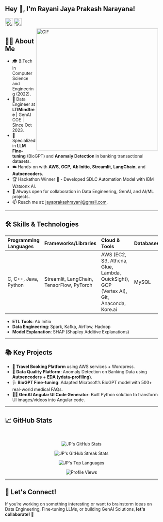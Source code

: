<h2 title="hehehe"> Hey 👋, I'm Rayani Jaya Prakash Narayana!</h2>

<a href="https://www.linkedin.com/in/jaya-prakash-narayana-rayani-43361517b/">
  <img align="left" alt="JP's LinkedIn" width="26px" src="https://img.icons8.com/color/48/000000/linkedin.png" />
</a>
<a href="https://www.instagram.com/jaya_prakash_narayana_jp/">
  <img align="left" alt="JP's Instagram" width="26px" src="https://img.icons8.com/fluent/48/000000/instagram-new.png" />
</a>

<br/>
<br/>

<img align="right" alt="GIF" src="https://raw.githubusercontent.com/abhisheknaiidu/abhisheknaiidu/master/code.gif" width="400" />

## 🙋‍♂️ About Me
- 🎓 B.Tech in Computer Science and Engineering (2022).
- 💼 Data Engineer at **LTIMindtree** | GenAI COE | Since Oct 2023.
- 🔬 Specialized in **LLM Fine-tuning** (BioGPT) and **Anomaly Detection** in banking transactional datasets.
- ☁️ Hands-on with **AWS**, **GCP**, **Ab Initio**, **Streamlit**, **LangChain**, and **Autoencoders**.
- 🏆 Hackathon Winner 🏅 - Developed SDLC Automation Model with IBM Watsonx AI.
- 💬 Always open for collaboration in Data Engineering, GenAI, and AI/ML projects.
- 📫 Reach me at: [jayaprakashrayani@gmail.com](mailto:jayaprakashrayani@gmail.com).

---

## 🛠️ Skills & Technologies

| **Programming Languages** | **Frameworks/Libraries** | **Cloud & Tools** | **Databases** |
|:---------------------------|:-------------------------|:-----------------|:-------------|
| C, C++, Java, Python        | Streamlit, LangChain, TensorFlow, PyTorch | AWS (EC2, S3, Athena, Glue, Lambda, QuickSight), GCP (Vertex AI), Git, Anaconda, Kore.ai | MySQL |

- **ETL Tools**: Ab Initio
- **Data Engineering**: Spark, Kafka, Airflow, Hadoop
- **Model Explanation**: SHAP (Shapley Additive Explanations)

---

## 📚 Key Projects

- 🛫 **Travel Booking Platform** using AWS services + Wordpress.
- 🔎 **Data Quality Platform**: Anomaly Detection on Banking Data using **Autoencoders** + **EDA (ydata-profiling)**.
- 🩺 **BioGPT Fine-tuning**: Adapted Microsoft’s BioGPT model with 500+ real-world medical FAQs.
- 🧑‍💻 **GenAI Angular UI Code Generator**: Built Python solution to transform UI images/videos into Angular code.

---

## 📈 GitHub Stats
<br/>
<p align="center">
  <img src="https://github-readme-stats.vercel.app/api?username=Rjayaprakashnarayana&show_icons=true&hide_border=true&count_private=true&theme=shades-of-purple&icon_color=fad000" alt="JP's GitHub Stats" />
</p>

<p align="center">
  <img src="https://github-readme-streak-stats.herokuapp.com/?user=Rjayaprakashnarayana&count_private=true&theme=shades-of-purple&icon_color=fad000" alt="JP's GitHub Streak Stats" />
</p>

<p align="center">
  <img src="https://github-readme-stats.vercel.app/api/top-langs/?username=Rjayaprakashnarayana&count_private=true&theme=shades-of-purple&icon_color=fad000&layout=compact" alt="JP's Top Languages" />
</p>

<p align="center">
  <img src="https://komarev.com/ghpvc/?username=Rjayaprakashnarayana&color=fad000" alt="Profile Views" />
</p>

---

## 🚀 Let's Connect!
If you’re working on something interesting or want to brainstorm ideas on Data Engineering, Fine-tuning LLMs, or building GenAI Solutions, **let's collaborate!** 🤝

